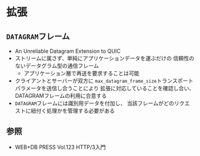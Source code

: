 # 拡張
## `DATAGRAM`フレーム
- An Unreliable Datagram Extension to QUIC
- ストリームに属さず、単純にアプリケーションデータを運ぶだけの
  信頼性のないデータグラム型の通信フレーム
  - アプリケーション層で再送を要求することは可能
- クライアントとサーバーが双方に
  `max_datagram_frame_size`トランスポートパラメータを送信し合うことにより
  拡張に対応していることを確認し合い、DATAGRAMフレームの利用に合意する
- `DATAGRAM`フレームには識別用データを付加し、
  当該フレームがどのリクエストに紐付く処理かを管理する必要がある

## 参照
- WEB+DB PRESS Vol.123 HTTP/3入門
